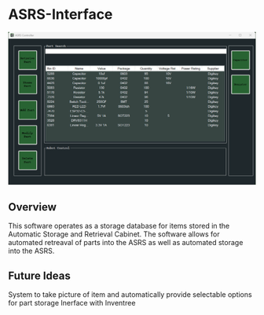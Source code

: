 # ASRS-Interface
![Window](images/Window.png)
## Overview
 This software operates as a storage database for items stored in the Automatic Storage and Retrieval Cabinet. The software 
 allows for automated retreaval of parts into the ASRS as well as automated storage into the ASRS.
 
 ## Future Ideas
 System to take picture of item and automatically provide selectable options for part storage
 Inerface with Inventree
 
 
